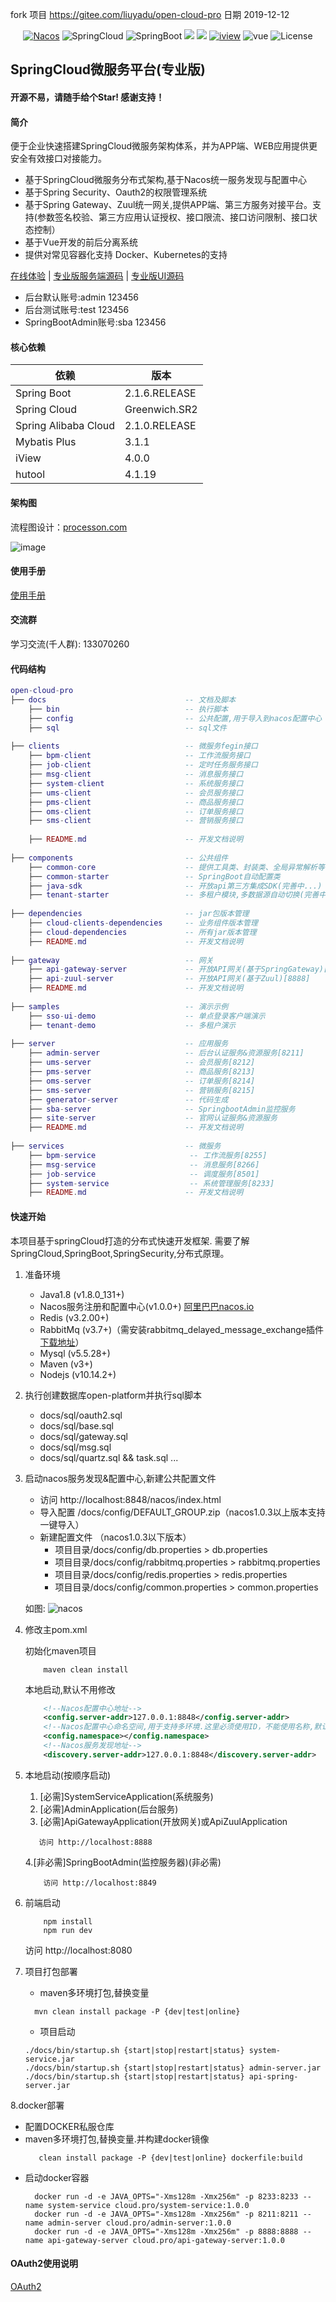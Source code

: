 fork 项目 https://gitee.com/liuyadu/open-cloud-pro  日期 2019-12-12
<p align="center">
  <a target="_blank" href="https://nacos.io/en-us/"><img src="https://img.shields.io/badge/Nacos-blue.svg" alt="Nacos"></a>
  <a><img src="https://img.shields.io/badge/Spring%20Cloud-%20Greenwich.SR2-brightgreen.svg" alt="SpringCloud"></a>
  <a><img src="https://img.shields.io/badge/Spring%20Boot-2.1.6-brightgreen.svg" alt="SpringBoot"></a>
  <a><img src="https://img.shields.io/badge/Redis-orange.svg"></a>
  <a><img src="https://img.shields.io/badge/RabbitMq-orange.svg"></a>
  <a target="_blank" href="https://www.iviewui.com/docs/guide/install"><img src="https://img.shields.io/badge/iview-brightgreen.svg?style=flat-square" alt="iview"></a>
  <a><img src="https://img.shields.io/badge/vue-brightgreen.svg?style=flat-square" alt="vue"></a>
  <a><img src="https://img.shields.io/npm/l/express.svg" alt="License"></a>
</p>  

## SpringCloud微服务平台(专业版)

#### 开源不易，请随手给个Star! 感谢支持！

#### 简介
便于企业快速搭建SpringCloud微服务架构体系，并为APP端、WEB应用提供更安全有效接口对接能力。
+ 基于SpringCloud微服务分布式架构,基于Nacos统一服务发现与配置中心
+ 基于Spring Security、Oauth2的权限管理系统
+ 基于Spring Gateway、Zuul统一网关,提供APP端、第三方服务对接平台。支持(参数签名校验、第三方应用认证授权、接口限流、接口访问限制、接口状态控制）
+ 基于Vue开发的前后分离系统
+ 提供对常见容器化支持 Docker、Kubernetes的支持

<a target="_blank" href="http://pro.openc.top">在线体验</a> | <a target="_blank" href="https://gitee.com/mallcloud/open-cloud-pro">专业版服务端源码</a>  | <a target="_blank" href="https://gitee.com/mallcloud/open-admin-pro">专业版UI源码</a>

+ 后台默认账号:admin 123456  
+ 后台测试账号:test 123456
+ SpringBootAdmin账号:sba 123456

#### 核心依赖 
依赖 | 版本
---|---
Spring Boot |  2.1.6.RELEASE  
Spring Cloud | Greenwich.SR2
Spring Alibaba Cloud | 2.1.0.RELEASE  
Mybatis Plus | 3.1.1
iView | 4.0.0 
hutool | 4.1.19

####  架构图
流程图设计：<a target="_blank" href="https://www.processon.com/">processon.com</a>  

![image](/docs/架构图.jpg) 


#### 使用手册
<a target="_blank" href="https://gitee.com/liuyadu/open-cloud/wikis/pages">使用手册</a>  

#### 交流群 
学习交流(千人群): 133070260 

#### 代码结构
``` lua
open-cloud-pro
├── docs                               -- 文档及脚本
    ├── bin                            -- 执行脚本  
    ├── config                         -- 公共配置,用于导入到nacos配置中心   
    ├── sql                            -- sql文件
    
├── clients                            -- 微服务fegin接口
    ├── bpm-client                     -- 工作流服务接口
    ├── job-client                     -- 定时任务服务接口
    ├── msg-client                     -- 消息服务接口
    ├── system-client                  -- 系统服务接口
    ├── ums-client                     -- 会员服务接口  
    ├── pms-client                     -- 商品服务接口
    ├── oms-client                     -- 订单服务接口
    ├── sms-client                     -- 营销服务接口
        
    ├── README.md                      -- 开发文档说明
    
├── components                         -- 公共组件
    ├── common-core                    -- 提供工具类、封装类、全局异常解析等
    ├── common-starter                 -- SpringBoot自动配置类
    ├── java-sdk                       -- 开放api第三方集成SDK(完善中...)
    ├── tenant-starter                 -- 多租户模块,多数据源自动切换(完善中...)
 
├── dependencies                       -- jar包版本管理
    ├── cloud-clients-dependencies     -- 业务组件版本管理
    ├── cloud-dependencies             -- 所有jar版本管理
    ├── README.md                      -- 开发文档说明
    
├── gateway                            -- 网关
    ├── api-gateway-server             -- 开放API网关(基于SpringGateway)[8888]
    ├── api-zuul-server                -- 开放API网关(基于Zuul)[8888]
    ├── README.md                      -- 开发文档说明
     
├── samples                            -- 演示示例
    ├── sso-ui-demo                    -- 单点登录客户端演示  
    ├── tenant-demo                    -- 多租户演示
    
├── server                             -- 应用服务
    ├── admin-server                   -- 后台认证服务&资源服务[8211]
    ├── ums-server                     -- 会员服务[8212]
    ├── pms-server                     -- 商品服务[8213]
    ├── oms-server                     -- 订单服务[8214]
    ├── sms-server                     -- 营销服务[8215]
    ├── generator-server               -- 代码生成
    ├── sba-server                     -- SpringbootAdmin监控服务
    ├── site-server                    -- 官网认证服务&资源服务
    ├── README.md                      -- 开发文档说明
    
├── services                           -- 微服务
    ├── bpm-service                     -- 工作流服务[8255]
    ├── msg-service                     -- 消息服务[8266]
    ├── job-service                     -- 调度服务[8501]
    ├── system-service                  -- 系统管理服务[8233]
    ├── README.md                      -- 开发文档说明
```

#### 快速开始
本项目基于springCloud打造的分布式快速开发框架. 需要了解SpringCloud,SpringBoot,SpringSecurity,分布式原理。

1. 准备环境
    + Java1.8  (v1.8.0_131+)
    + Nacos服务注册和配置中心(v1.0.0+) <a href="https://nacos.io/zh-cn/">阿里巴巴nacos.io</a>
    + Redis (v3.2.00+)
    + RabbitMq (v3.7+)（需安装rabbitmq_delayed_message_exchange插件 <a href="https://www.rabbitmq.com/community-plugins.html" target="_blank">下载地址</a>）
    + Mysql (v5.5.28+)
    + Maven (v3+)
    + Nodejs (v10.14.2+)
   
2. 执行创建数据库open-platform并执行sql脚本
    + docs/sql/oauth2.sql
    + docs/sql/base.sql
    + docs/sql/gateway.sql
    + docs/sql/msg.sql
    + docs/sql/quartz.sql && task.sql
      ...
    
3.  启动nacos服务发现&配置中心,新建公共配置文件 
    + 访问 http://localhost:8848/nacos/index.html 
    + 导入配置 /docs/config/DEFAULT_GROUP.zip（nacos1.0.3以上版本支持一键导入）
    + 新建配置文件  （nacos1.0.3以下版本）
        + 项目目录/docs/config/db.properties >  db.properties
        + 项目目录/docs/config/rabbitmq.properties > rabbitmq.properties
        + 项目目录/docs/config/redis.properties > redis.properties
        + 项目目录/docs/config/common.properties  > common.properties
          
     如图:
     ![nacos](https://gitee.com/uploads/images/2019/0425/231436_fce24434_791541.png "nacos.png")
4. 修改主pom.xml  

    初始化maven项目
    ``` bush
        maven clean install
    ```
    本地启动,默认不用修改
    ``` xml
        <!--Nacos配置中心地址-->
        <config.server-addr>127.0.0.1:8848</config.server-addr>
        <!--Nacos配置中心命名空间,用于支持多环境.这里必须使用ID，不能使用名称,默认为空-->
        <config.namespace></config.namespace>
        <!--Nacos服务发现地址-->
        <discovery.server-addr>127.0.0.1:8848</discovery.server-addr>
    ```
    
5. 本地启动(按顺序启动)
     1. [必需]SystemServiceApplication(系统服务)
     2. [必需]AdminApplication(后台服务)
     3. [必需]ApiGatewayApplication(开放网关)或ApiZuulApplication
     ```
        访问 http://localhost:8888
     ```
     4.[非必需]SpringBootAdmin(监控服务器)(非必需)
      ```
          访问 http://localhost:8849
      ```
      
6. 前端启动
    ```bush
        npm install 
        npm run dev
    ``` 
    访问 http://localhost:8080
    
    
7. 项目打包部署  
    +  maven多环境打包,替换变量
   ```bush
     mvn clean install package -P {dev|test|online}
   ```
    + 项目启动
    ```bush
    ./docs/bin/startup.sh {start|stop|restart|status} system-service.jar
    ./docs/bin/startup.sh {start|stop|restart|status} admin-server.jar
    ./docs/bin/startup.sh {start|stop|restart|status} api-spring-server.jar
    ```
    
8.docker部署   
 +  配置DOCKER私服仓库
 +  maven多环境打包,替换变量.并构建docker镜像
       ```bush
          clean install package -P {dev|test|online} dockerfile:build 
       ```  
 + 启动docker容器
      ```bush
        docker run -d -e JAVA_OPTS="-Xms128m -Xmx256m" -p 8233:8233 --name system-service cloud.pro/system-service:1.0.0
        docker run -d -e JAVA_OPTS="-Xms128m -Xmx256m" -p 8211:8211 --name admin-server cloud.pro/admin-server:1.0.0
        docker run -d -e JAVA_OPTS="-Xms128m -Xmx256m" -p 8888:8888 --name api-gateway-server cloud.pro/api-gateway-server:1.0.0
      ```  
#### OAuth2使用说明
<a target="_blank" href="https://gitee.com/liuyadu/open-cloud/wikis/pages?sort_id=1396294&doc_id=256893">OAuth2</a>
